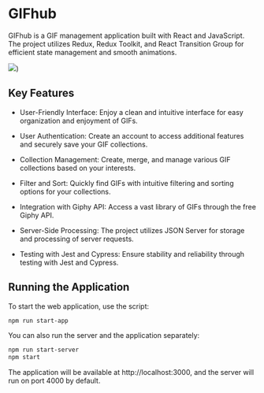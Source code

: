 # GIFhub

GIFhub is a GIF management application built with React and JavaScript. The project utilizes Redux, Redux Toolkit, and React Transition Group for efficient state management and smooth animations.

![](https://github.com/jesyscyclist/GifHub/blob/main/example.gif))

## Key Features

- User-Friendly Interface: Enjoy a clean and intuitive interface for easy organization and enjoyment of GIFs.

- User Authentication: Create an account to access additional features and securely save your GIF collections.

- Collection Management: Create, merge, and manage various GIF collections based on your interests.

- Filter and Sort: Quickly find GIFs with intuitive filtering and sorting options for your collections.

- Integration with Giphy API: Access a vast library of GIFs through the free Giphy API.

- Server-Side Processing: The project utilizes JSON Server for storage and processing of server requests.

- Testing with Jest and Cypress: Ensure stability and reliability through testing with Jest and Cypress.

## Running the Application

To start the web application, use the script:

```bash
npm run start-app
```

You can also run the server and the application separately:

```bash
npm run start-server
npm start
```

The application will be available at http://localhost:3000, and the server will run on port 4000 by default.
